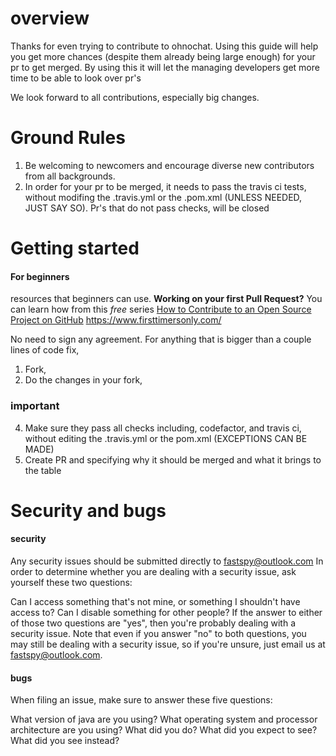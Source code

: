 # overview
Thanks for even trying to contribute to ohnochat.
Using this guide will help you get more chances (despite them already being large enough) for your pr to get merged.
By using this it will let the managing developers get more time to be able to look over pr's

We look forward to all contributions, especially big changes.

# Ground Rules
1. Be welcoming to newcomers and encourage diverse new contributors from all backgrounds.
2. In order for your pr to be merged, it needs to pass the travis ci tests, without modifing the .travis.yml or the .pom.xml (UNLESS NEEDED, JUST SAY SO). Pr's that do not pass checks, will be closed

# Getting started

#### For beginners
resources that beginners can use.
**Working on your first Pull Request?** You can learn how from this *free* series [How to Contribute to an Open Source Project on GitHub](https://egghead.io/series/how-to-contribute-to-an-open-source-project-on-github)
https://www.firsttimersonly.com/


No need to sign any agreement.
For anything that is bigger than a couple lines of code fix, 
1. Fork, 
2. Do the changes in your fork,
### important
4. Make sure they pass all checks including, codefactor, and travis ci, without editing the .travis.yml or the pom.xml (EXCEPTIONS CAN BE MADE)
3. Create PR and specifying why it should be merged and what it brings to the table

# Security and bugs
#### security
Any security issues should be submitted directly to fastspy@outlook.com In order to determine whether you are dealing with a security issue, ask yourself these two questions:

Can I access something that's not mine, or something I shouldn't have access to?
Can I disable something for other people?
If the answer to either of those two questions are "yes", then you're probably dealing with a security issue. Note that even if you answer "no" to both questions, you may still be dealing with a security issue, so if you're unsure, just email us at fastspy@outlook.com.

#### bugs
When filing an issue, make sure to answer these five questions:

What version of java are you using?
What operating system and processor architecture are you using?
What did you do?
What did you expect to see?
What did you see instead? 

